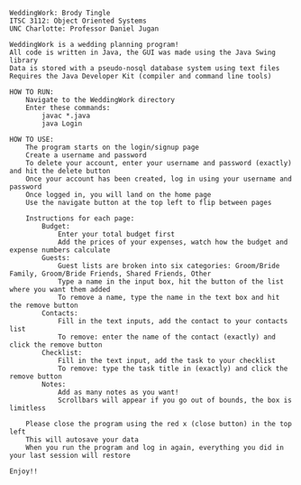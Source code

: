     WeddingWork: Brody Tingle
    ITSC 3112: Object Oriented Systems
    UNC Charlotte: Professor Daniel Jugan

    WeddingWork is a wedding planning program!
    All code is written in Java, the GUI was made using the Java Swing library
    Data is stored with a pseudo-nosql database system using text files
    Requires the Java Developer Kit (compiler and command line tools)

    HOW TO RUN:
        Navigate to the WeddingWork directory
        Enter these commands:
            javac *.java
            java Login

    HOW TO USE:
        The program starts on the login/signup page
        Create a username and password
        To delete your account, enter your username and password (exactly) and hit the delete button
        Once your account has been created, log in using your username and password
        Once logged in, you will land on the home page
        Use the navigate button at the top left to flip between pages

        Instructions for each page:
            Budget:
                Enter your total budget first
                Add the prices of your expenses, watch how the budget and expense numbers calculate
            Guests:
                Guest lists are broken into six categories: Groom/Bride Family, Groom/Bride Friends, Shared Friends, Other
                Type a name in the input box, hit the button of the list where you want them added
                To remove a name, type the name in the text box and hit the remove button
            Contacts:
                Fill in the text inputs, add the contact to your contacts list
                To remove: enter the name of the contact (exactly) and click the remove button
            Checklist:
                Fill in the text input, add the task to your checklist
                To remove: type the task title in (exactly) and click the remove button
            Notes:
                Add as many notes as you want!
                Scrollbars will appear if you go out of bounds, the box is limitless

        Please close the program using the red x (close button) in the top left
        This will autosave your data
        When you run the program and log in again, everything you did in your last session will restore

    Enjoy!!